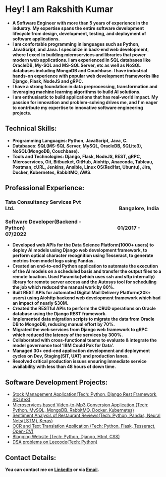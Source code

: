 <h1>Hey! I am Rakshith Kumar</h1>

- <b>A Software Engineer with more than 5 years of experience in the industry. My expertise spans the entire software development lifecycle from design, development, testing, and deployment of software applications.</b>
- <b>I am confortable programming in languages such as Python, JavaScript, and Java. I specialize in back-end web development, where I excel in building microservices and libraries that power modern web applications. I am experienced in SQL databases like OracleDB, My-SQL and MS-SQL Server, etc as well as NoSQL databases including MongoDB and Couchbase. I have industrial hands-on experience with popular web development frameworks like Django, Flask, NodeJS and gRPC.</b>
- <b>I have a strong foundation in data preprocessing, transformation and leveraging machine learning algorithms to build AI solutions.</b>
- <b>I am enthusiastic to build applications that has real-world impact. My passion for innovation and problem-solving drives me, and I'm eager to contribute my expertise to innovative software engineering projects. </b>

<h2>Technical Skills:</h2>

- <b>Programming Languages: Python, JavaScript, Java, C. </b>
- <b>Databases: SQL(MS-SQL Server, MySQL, OracleDB, SQLite3), NoSQL(MongoDB, Couchbase). </b>
- <b>Tools and Technologies: Django, Flask, NodeJS, REST, gRPC, Microservices, Git, Bitbucket, GitHub, Aiohttp, Anaconda, Tableau, Postman, cURL, Jenkins, Ansible, Linux OS(RedHat, Ubuntu), Jira, Docker, Kubernetes, RabbitMQ, AWS.</b>

<h2>Professional Experience:</h2> 
<h3>Tata Consultancy Services Pvt Ltd.&nbsp;&nbsp;&nbsp;&nbsp;&nbsp;&nbsp;&nbsp;&nbsp;&nbsp;&nbsp;&nbsp;&nbsp;&nbsp;&nbsp;&nbsp;&nbsp;&nbsp;&nbsp;&nbsp;&nbsp;&nbsp;&nbsp;&nbsp;&nbsp;&nbsp;&nbsp;&nbsp;&nbsp;&nbsp;&nbsp;&nbsp;&nbsp;&nbsp;&nbsp;&nbsp;&nbsp;&nbsp;&nbsp;&nbsp;&nbsp;&nbsp;&nbsp;&nbsp;&nbsp;&nbsp;&nbsp;&nbsp;&nbsp;&nbsp;&nbsp;&nbsp;&nbsp;&nbsp;&nbsp;&nbsp;&nbsp;&nbsp;&nbsp;&nbsp;&nbsp;&nbsp;&nbsp;&nbsp;&nbsp;&nbsp;&nbsp;&nbsp;&nbsp;&nbsp;&nbsp;&nbsp;&nbsp;&nbsp;&nbsp;&nbsp;&nbsp;&nbsp;&nbsp;&nbsp;&nbsp;&nbsp;&nbsp;&nbsp;&nbsp;&nbsp;&nbsp;&nbsp;Bangalore, India</h3>
<h3>Software Developer(Backend - Python)&nbsp;&nbsp;&nbsp;&nbsp;&nbsp;&nbsp;&nbsp;&nbsp;&nbsp;&nbsp;&nbsp;&nbsp;&nbsp;&nbsp;&nbsp;&nbsp;&nbsp;&nbsp;&nbsp;&nbsp;&nbsp;&nbsp;&nbsp;&nbsp;&nbsp;&nbsp;&nbsp;&nbsp;&nbsp;&nbsp;&nbsp;&nbsp;&nbsp;&nbsp;&nbsp;&nbsp;&nbsp;&nbsp;&nbsp;&nbsp;&nbsp;&nbsp;&nbsp;&nbsp;&nbsp;&nbsp;&nbsp;&nbsp;&nbsp;&nbsp;&nbsp;&nbsp;&nbsp;&nbsp;&nbsp;&nbsp;&nbsp;&nbsp;&nbsp;&nbsp;&nbsp;&nbsp;&nbsp;&nbsp;&nbsp;&nbsp;&nbsp;&nbsp;&nbsp;&nbsp;&nbsp;&nbsp;&nbsp;&nbsp;&nbsp;&nbsp;&nbsp;01/2017 - 07/2022</h3>

- <b>Developed web APIs for the Data Science Platform(1000+ users) to deploy AI models using Django web development framework, to perform optical character recognition using Tesseract, to generate metrics from model logs using Pandas.</b>
- <b>Created an end-to-end Python application to automate the execution of the AI models on a scheduled basis and transfer the output files to a remote location. Used Paramiko(which uses ssh and sftp internally) library for remote server access and the Autosys tool for scheduling the job which reduced the manual work by 80%.</b>
- <b>Built REST APIs for automated Digital Mail Delivery Platform(20k+ users) using Aiohttp backend web development framework which had an impact of nearly $30M. </b>
- <b>Created the RESTful APIs to perform the CRUD operations on Oracle database using the Django REST framework.</b>
- <b>Implemented data migration scripts to migrate the data from Oracle DB to MongoDB, reducing manual effort by 70%.</b>
- <b>Migrated the web services from Django web framework to gRPC which reduced the latency of the services by 300%.</b>
- <b>Collaborated with cross-functional teams to evaluate & integrate the model governance tool ‘IBM Could Pak for Data’.</b>
- <b>Managed 30+ end-end application development and deployment cycles on Dev, Staging(SIT, UAT) and production lanes.</b>
- <b>Resolved critical production issues ensuring immediate service availability with less than 48 hours of down time.</b>


<h2>Software Development Projects:</h2>
  
<!-- <b>Development</b> -->
  - [Stock Management Application(Tech: Python, Django Rest Framework, SQLite3)](https://github.com/rakshithkumarl/stocks-application-using-django-rest)
  - [Microservices based Video-to-Mp3 Conversion Application (Tech: Python, MySQL, MongoDB, RabbitMQ, Docker, Kubernetes)](https://github.com/rakshithkumarl/microservices-based-video2mp3-converter)
  - [Sentiment Analysis of Restaurant Reviews(Tech: Python, Pandas, Neural Nets(LSTM), Keras)](https://github.com/rakshithkumarl/sentiment-analysis-of-restaurant-reviews)
  - [OCR and Text Translation Application (Tech: Python, Flask, Tesseract, Open-CV)](https://github.com/rakshithkumarl/flask_service)
  - [Blogging Website (Tech: Python, Django, Html, CSS)](https://github.com/rakshithkumarl/bloggingsite)
  - [DSA problems on Leecode(Tech: Python)](https://leetcode.com/rakshithkl/)<b>
    
<!--
- <b>Java</b>
- <b>Javascript</b>
- <b>DevOps</b>
-->
<h2> Contact Details:</h2>

[linkedin]: https://www.linkedin.com/in/rklr
[email]: <mailto:rakshithkumar.lr@gmail.com>
You can contact me on [LinkedIn][linkedin] or via [Email][email].


<!--
**rakshithkumarl/portfoliorakshith** is a ✨ _special_ ✨ repository because its `README.md` (this file) appears on your GitHub profile.

Here are some ideas to get you started:

- 🔭 I’m currently working on ...
- 🌱 I’m currently learning ...
- 👯 I’m looking to collaborate on ...
- 🤔 I’m looking for help with ...
- 💬 Ask me about ...
- 📫 How to reach me: ...
- 😄 Pronouns: ...
- ⚡ Fun fact: ...
-->
